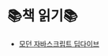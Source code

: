 # 📚책 읽기📚

- [모던 자바스크립트 딥다이브](https://github.com/eun0leee/docs-reading-books/tree/main/modern-js-deep-dive)

